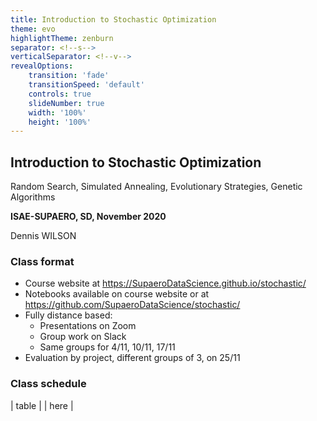 ```yaml
---
title: Introduction to Stochastic Optimization
theme: evo
highlightTheme: zenburn
separator: <!--s-->
verticalSeparator: <!--v-->
revealOptions:
    transition: 'fade'
    transitionSpeed: 'default'
    controls: true
    slideNumber: true
    width: '100%'
    height: '100%'
---
```


## Introduction to Stochastic Optimization

Random Search, Simulated Annealing, Evolutionary Strategies, Genetic Algorithms

**ISAE-SUPAERO, SD, November 2020**

Dennis WILSON

<!--s-->

### Class format

+ Course website at https://SupaeroDataScience.github.io/stochastic/
+ Notebooks available on course website or at https://github.com/SupaeroDataScience/stochastic/
+ Fully distance based:
  + Presentations on Zoom
  + Group work on Slack
  + Same groups for 4/11, 10/11, 17/11
+ Evaluation by project, different groups of 3, on 25/11

### Class schedule

| table |
| here  |
